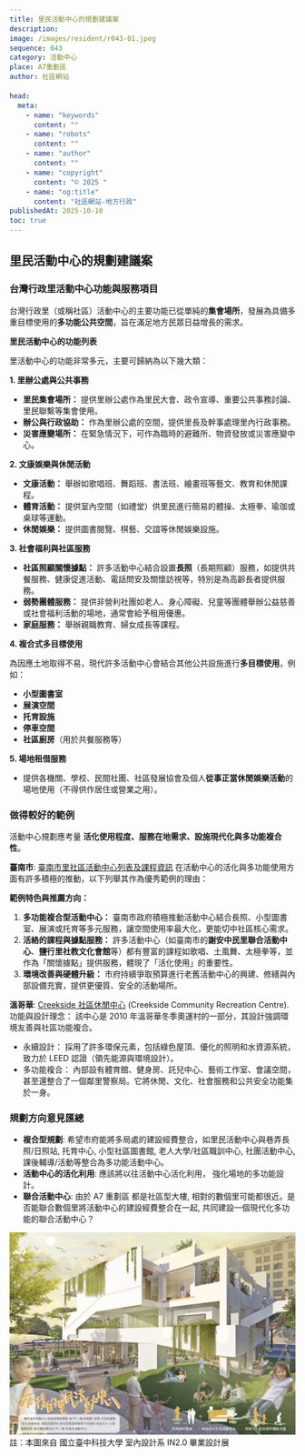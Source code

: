 ```yaml
---
title: 里民活動中心的規劃建議案
description:
image: /images/resident/r043-01.jpeg
sequence: 043
category: 活動中心
place: A7重劃區
author: 社區網站

head:
  meta:
    - name: "keywords"
      content: ""
    - name: "robots"
      content: ""
    - name: "author"
      content: ""
    - name: "copyright"
      content: "© 2025 "
    - name: "og:title"
      content: "社區網站-地方行政"
publishedAt: 2025-10-10
toc: true
---
```


## 里民活動中心的規劃建議案

### 台灣行政里活動中心功能與服務項目

台灣行政里（或稱社區）活動中心的主要功能已從單純的**集會場所**，發展為具備多重目標使用的**多功能公共空間**，旨在滿足地方民眾日益增長的需求。

**里民活動中心的功能列表**

里活動中心的功能非常多元，主要可歸納為以下幾大類：

**1. 里辦公處與公共事務**

- **里民集會場所：** 提供里辦公處作為里民大會、政令宣導、重要公共事務討論、里民聯繫等集會使用。
- **辦公與行政協助：** 作為里辦公處的空間，提供里長及幹事處理里內行政事務。
- **災害應變場所：** 在緊急情況下，可作為臨時的避難所、物資發放或災害應變中心。

**2. 文康娛樂與休閒活動**

- **文康活動：** 舉辦如歌唱班、舞蹈班、書法班、繪畫班等藝文、教育和休閒課程。
- **體育活動：** 提供室內空間（如禮堂）供里民進行簡易的體操、太極拳、瑜珈或桌球等運動。
- **休閒娛樂：** 提供圖書閱覽、棋藝、交誼等休閒娛樂設施。

**3. 社會福利與社區服務**

- **社區照顧關懷據點：** 許多活動中心結合設置**長照**（長期照顧）服務，如提供共餐服務、健康促進活動、電話問安及關懷訪視等，特別是為高齡長者提供服務。
- **弱勢團體服務：** 提供非營利社團如老人、身心障礙、兒童等團體舉辦公益慈善或社會福利活動的場地，通常會給予租用優惠。
- **家庭服務：** 舉辦親職教育、婦女成長等課程。

**4. 複合式多目標使用**

為因應土地取得不易，現代許多活動中心會結合其他公共設施進行**多目標使用**，例如：

- **小型圖書室**
- **展演空間**
- **托育設施**
- **停車空間**
- **社區廚房**（用於共餐服務等）

**5. 場地租借服務**

- 提供各機關、學校、民間社團、社區發展協會及個人**從事正當休閒娛樂活動**的場地使用（不得供作居住或營業之用）。

### 做得較好的範例

活動中心規劃應考量 **活化使用程度、服務在地需求、設施現代化與多功能複合性**。

**臺南市**: <a href="https://tnda.tainan.gov.tw/acthouse/actcenter.asp">臺南市里社區活動中心列表及課程資訊</a>
在活動中心的活化與多功能使用方面有許多積極的推動，以下列舉其作為優秀範例的理由：

**範例特色與推薦方向：**

1.  **多功能複合型活動中心：** 臺南市政府積極推動活動中心結合長照、小型圖書室、展演或托育等多元服務，讓空間使用率最大化，更能切中社區核心需求。
2.  **活絡的課程與據點服務：** 許多活動中心（如臺南市的**謝安中民里聯合活動中心**、**鹽行里社教文化會館**等）都有豐富的課程如歌唱、土風舞、太極拳等，並作為「關懷據點」提供服務，體現了「活化使用」的重要性。
3.  **環境改善與硬體升級：** 市府持續爭取預算進行老舊活動中心的興建、修繕與內部設備充實，提供更優質、安全的活動場所。

**溫哥華**: <a href="https://vancouver.ca/parks-recreation-culture/creekside-community-recreation-centre.aspx">Creekside 社區休閒中心</a> (Creekside Community Recreation Centre).
功能與設計理念： 該中心是 2010 年溫哥華冬季奧運村的一部分，其設計強調環境友善與社區功能複合。

- 永續設計： 採用了許多環保元素，包括綠色屋頂、優化的照明和水資源系統，致力於 LEED 認證（領先能源與環境設計）。
- 多功能複合： 內部設有體育館、健身房、託兒中心、藝術工作室、會議空間，甚至還整合了一個鄰里警察局。它將休閒、文化、社會服務和公共安全功能集於一身。

### 規劃方向意見匯總

- **複合型規劃**: 希望市府能將多局處的建設經費整合，如里民活動中心與巷弄長照/日照站, 托育中心, 小型社區圖書館, 老人大學/社區職訓中心, 社團活動中心, 課後輔導/活動等整合為多功能活動中心。
- **活動中心的活化利用**: 應該將以往活動中心活化利用， 強化場地的多功能設計。
- **聯合活動中心**: 由於 A7 重劃區 都是社區型大樓, 相對的數個里可能都很近。是否能聯合數個里將活動中心的建設經費整合在一起, 共同建設一個現代化多功能的聯合活動中心？

![r043-01.jpeg](/images/resident/r043-01.jpeg)
註：本圖來自 國立臺中科技大學 室內設計系 IN2.0 畢業設計展
